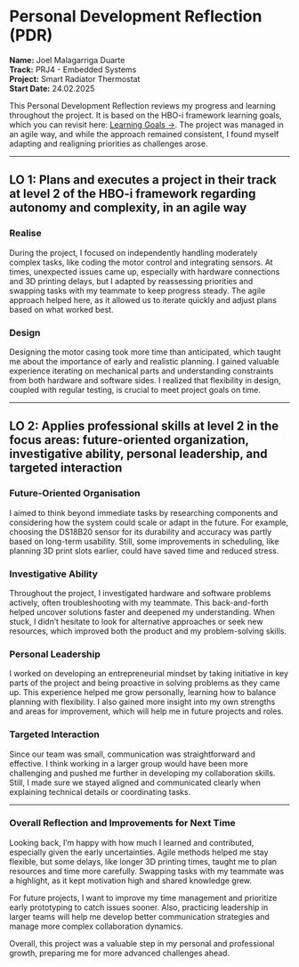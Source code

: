 # Personal Development Reflection (PDR)

**Name:** Joel Malagarriga Duarte  
**Track:** PRJ4 - Embedded Systems  
**Project:** Smart Radiator Thermostat  
**Start Date:** 24.02.2025

This Personal Development Reflection reviews my progress and learning throughout the project. It is based on the HBO-i framework learning goals, which you can revisit here: [Learning Goals →](./HBO-i.md). The project was managed in an agile way, and while the approach remained consistent, I found myself adapting and realigning priorities as challenges arose.

---

## LO 1: Plans and executes a project in their track at level 2 of the HBO-i framework regarding autonomy and complexity, in an agile way

### Realise  
During the project, I focused on independently handling moderately complex tasks, like coding the motor control and integrating sensors. At times, unexpected issues came up, especially with hardware connections and 3D printing delays, but I adapted by reassessing priorities and swapping tasks with my teammate to keep progress steady. The agile approach helped here, as it allowed us to iterate quickly and adjust plans based on what worked best.

### Design  
Designing the motor casing took more time than anticipated, which taught me about the importance of early and realistic planning. I gained valuable experience iterating on mechanical parts and understanding constraints from both hardware and software sides. I realized that flexibility in design, coupled with regular testing, is crucial to meet project goals on time.

---

## LO 2: Applies professional skills at level 2 in the focus areas: future-oriented organization, investigative ability, personal leadership, and targeted interaction

### Future-Oriented Organisation  
I aimed to think beyond immediate tasks by researching components and considering how the system could scale or adapt in the future. For example, choosing the DS18B20 sensor for its durability and accuracy was partly based on long-term usability. Still, some improvements in scheduling, like planning 3D print slots earlier, could have saved time and reduced stress.

### Investigative Ability  
Throughout the project, I investigated hardware and software problems actively, often troubleshooting with my teammate. This back-and-forth helped uncover solutions faster and deepened my understanding. When stuck, I didn’t hesitate to look for alternative approaches or seek new resources, which improved both the product and my problem-solving skills.

### Personal Leadership  
I worked on developing an entrepreneurial mindset by taking initiative in key parts of the project and being proactive in solving problems as they came up. This experience helped me grow personally, learning how to balance planning with flexibility. I also gained more insight into my own strengths and areas for improvement, which will help me in future projects and roles.

### Targeted Interaction  
Since our team was small, communication was straightforward and effective. I think working in a larger group would have been more challenging and pushed me further in developing my collaboration skills. Still, I made sure we stayed aligned and communicated clearly when explaining technical details or coordinating tasks.

---

### Overall Reflection and Improvements for Next Time

Looking back, I’m happy with how much I learned and contributed, especially given the early uncertainties. Agile methods helped me stay flexible, but some delays, like longer 3D printing times, taught me to plan resources and time more carefully. Swapping tasks with my teammate was a highlight, as it kept motivation high and shared knowledge grew.

For future projects, I want to improve my time management and prioritize early prototyping to catch issues sooner. Also, practicing leadership in larger teams will help me develop better communication strategies and manage more complex collaboration dynamics.

Overall, this project was a valuable step in my personal and professional growth, preparing me for more advanced challenges ahead.